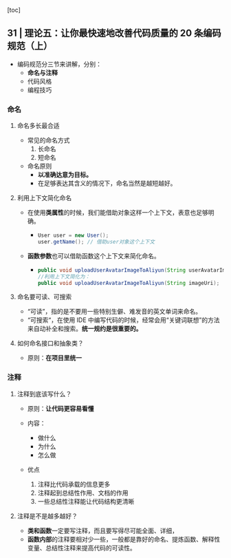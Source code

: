 [toc]

## 31 | 理论五：让你最快速地改善代码质量的 20 条编码规范（上）

-   编码规范分三节来讲解，分别：
    -   **命名与注释**
    -   代码风格
    -   编程技巧

### 命名

1. 命名多长最合适

    -   常见的命名方式
        1.  长命名
        2.  短命名
    -   命名原则
        -   **以准确达意为目标。**
        -   在足够表达其含义的情况下，命名当然是越短越好。

2. 利用上下文简化命名

    -   在使用**类属性**的时候，我们能借助对象这样一个上下文，表意也足够明确。

        -   ```java
            User user = new User();
            user.getName(); // 借助user对象这个上下文
            ```

    -   **函数参数**也可以借助函数这个上下文来简化命名。

        -   ```java
            public void uploadUserAvatarImageToAliyun(String userAvatarImageUri);
            //利用上下文简化为：
            public void uploadUserAvatarImageToAliyun(String imageUri);
            ```

3. 命名要可读、可搜索

    -   “可读”，指的是不要用一些特别生僻、难发音的英文单词来命名。
    -   “可搜索“，在使用 IDE 中编写代码的时候，经常会用“关键词联想”的方法来自动补全和搜索。**统一规约是很重要的。**

4. 如何命名接口和抽象类？

    -   原则：**在项目里统一**

### 注释

1. 注释到底该写什么？

    -   原则：**让代码更容易看懂**

    -   内容：

        -   做什么
        -   为什么
        -   怎么做
        
    -   优点
        1.  注释比代码承载的信息更多
        2.  注释起到总结性作用、文档的作用
        3.  一些总结性注释能让代码结构更清晰

2. 注释是不是越多越好？

    - **类和函数**一定要写注释，而且要写得尽可能全面、详细，
    - **函数内部**的注释要相对少一些，一般都是靠好的命名、提炼函数、解释性变量、总结性注释来提高代码的可读性。
